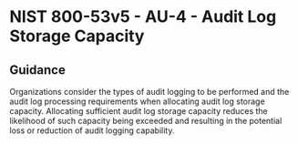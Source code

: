 # NIST 800-53v5 - AU-4 - Audit Log Storage Capacity
## Guidance
Organizations consider the types of audit logging to be performed and the audit log processing requirements when allocating audit log storage capacity. Allocating sufficient audit log storage capacity reduces the likelihood of such capacity being exceeded and resulting in the potential loss or reduction of audit logging capability.